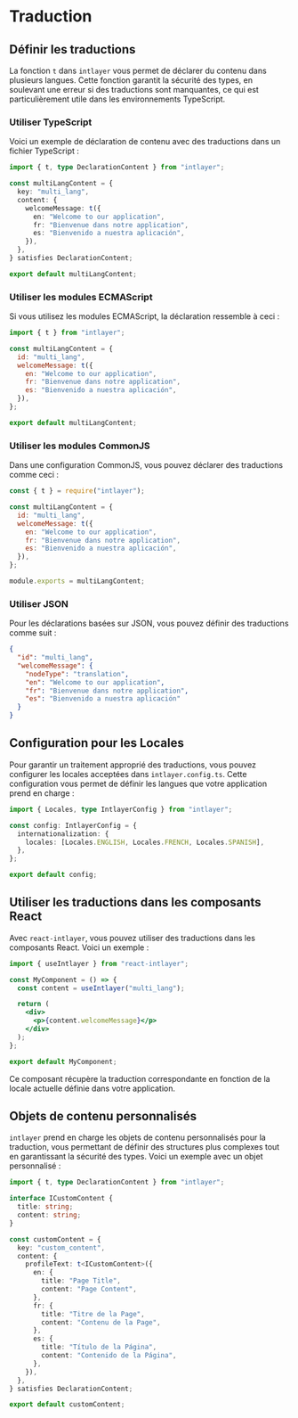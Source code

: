 # Traduction

## Définir les traductions

La fonction `t` dans `intlayer` vous permet de déclarer du contenu dans plusieurs langues. Cette fonction garantit la sécurité des types, en soulevant une erreur si des traductions sont manquantes, ce qui est particulièrement utile dans les environnements TypeScript.

### Utiliser TypeScript

Voici un exemple de déclaration de contenu avec des traductions dans un fichier TypeScript :

```typescript
import { t, type DeclarationContent } from "intlayer";

const multiLangContent = {
  key: "multi_lang",
  content: {
    welcomeMessage: t({
      en: "Welcome to our application",
      fr: "Bienvenue dans notre application",
      es: "Bienvenido a nuestra aplicación",
    }),
  },
} satisfies DeclarationContent;

export default multiLangContent;
```

### Utiliser les modules ECMAScript

Si vous utilisez les modules ECMAScript, la déclaration ressemble à ceci :

```javascript
import { t } from "intlayer";

const multiLangContent = {
  id: "multi_lang",
  welcomeMessage: t({
    en: "Welcome to our application",
    fr: "Bienvenue dans notre application",
    es: "Bienvenido a nuestra aplicación",
  }),
};

export default multiLangContent;
```

### Utiliser les modules CommonJS

Dans une configuration CommonJS, vous pouvez déclarer des traductions comme ceci :

```javascript
const { t } = require("intlayer");

const multiLangContent = {
  id: "multi_lang",
  welcomeMessage: t({
    en: "Welcome to our application",
    fr: "Bienvenue dans notre application",
    es: "Bienvenido a nuestra aplicación",
  }),
};

module.exports = multiLangContent;
```

### Utiliser JSON

Pour les déclarations basées sur JSON, vous pouvez définir des traductions comme suit :

```json
{
  "id": "multi_lang",
  "welcomeMessage": {
    "nodeType": "translation",
    "en": "Welcome to our application",
    "fr": "Bienvenue dans notre application",
    "es": "Bienvenido a nuestra aplicación"
  }
}
```

## Configuration pour les Locales

Pour garantir un traitement approprié des traductions, vous pouvez configurer les locales acceptées dans `intlayer.config.ts`. Cette configuration vous permet de définir les langues que votre application prend en charge :

```typescript
import { Locales, type IntlayerConfig } from "intlayer";

const config: IntlayerConfig = {
  internationalization: {
    locales: [Locales.ENGLISH, Locales.FRENCH, Locales.SPANISH],
  },
};

export default config;
```

## Utiliser les traductions dans les composants React

Avec `react-intlayer`, vous pouvez utiliser des traductions dans les composants React. Voici un exemple :

```jsx
import { useIntlayer } from "react-intlayer";

const MyComponent = () => {
  const content = useIntlayer("multi_lang");

  return (
    <div>
      <p>{content.welcomeMessage}</p>
    </div>
  );
};

export default MyComponent;
```

Ce composant récupère la traduction correspondante en fonction de la locale actuelle définie dans votre application.

## Objets de contenu personnalisés

`intlayer` prend en charge les objets de contenu personnalisés pour la traduction, vous permettant de définir des structures plus complexes tout en garantissant la sécurité des types. Voici un exemple avec un objet personnalisé :

```typescript
import { t, type DeclarationContent } from "intlayer";

interface ICustomContent {
  title: string;
  content: string;
}

const customContent = {
  key: "custom_content",
  content: {
    profileText: t<ICustomContent>({
      en: {
        title: "Page Title",
        content: "Page Content",
      },
      fr: {
        title: "Titre de la Page",
        content: "Contenu de la Page",
      },
      es: {
        title: "Título de la Página",
        content: "Contenido de la Página",
      },
    }),
  },
} satisfies DeclarationContent;

export default customContent;
```
